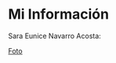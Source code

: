 <h1>Mi Información</h1>
<p>Sara Eunice Navarro Acosta:</p>
<a href="[https://media-copd.newlifeoutlook.com/wp-content/uploads/2014/07/singing.jpg](https://photos.app.goo.gl/qiVnJNJcnHuP9UpaA)https://photos.app.goo.gl/qiVnJNJcnHuP9UpaA">Foto</a>
